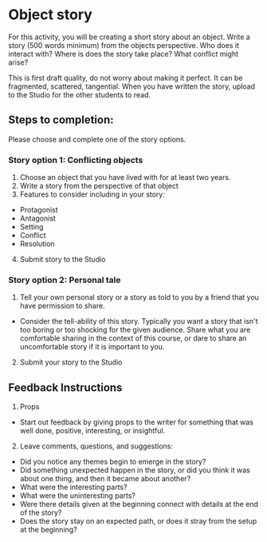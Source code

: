 # Object story

For this activity, you will be creating a short story about an object. Write a story (500 words minimum) from the objects perspective. Who does it interact with? Where is does the story take place? What conflict might arise?

This is first draft quality, do not worry about making it perfect. It can be fragmented, scattered, tangential. When you have written the story, upload to the Studio for the other students to read.

## Steps to completion:
Please choose and complete one of the story options.

### Story option 1: Conflicting objects

1. Choose an object that you have lived with for at least two years.
2. Write a story from the perspective of that object
3. Features to consider including in your story:
  - Protagonist
  - Antagonist
  - Setting
  - Conflict
  - Resolution
4. Submit story to the Studio

### Story option 2: Personal tale

1. Tell your own personal story or a story as told to you by a friend that you have permission to share.
  - Consider the tell-ability of this story. Typically you want a story that isn't too boring or too shocking for the given audience. Share what you are comfortable sharing in the context of this course, or dare to share an uncomfortable story if it is important to you.
2. Submit your story to the Studio

## Feedback Instructions

1. Props 
  - Start out feedback by giving props to the writer for something that was well done, positive, interesting, or insightful.
2. Leave comments, questions, and suggestions:
  - Did you notice any themes begin to emerge in the story?
  - Did something unexpected happen in the story, or did you think it was about one thing, and then it became about another?
  - What were the interesting parts?
  - What were the uninteresting parts?
  - Were there details given at the beginning connect with details at the end of the story?
  - Does the story stay on an expected path, or does it stray from the setup at the beginning?